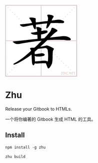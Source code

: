 ![zhu](zhu.png)

# Zhu

Release your Gitbook to HTMLs.

一个将你编著的 Gitbook 生成 HTML 的工具。

## Install

```
npm install -g zhu
```

```
zhu build
```
